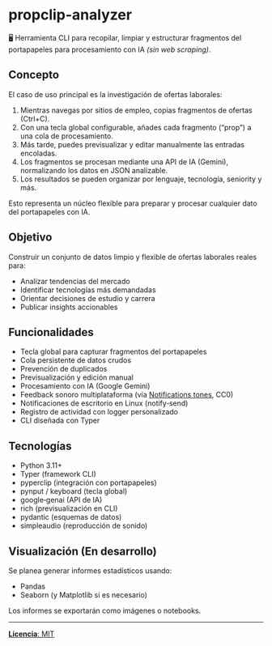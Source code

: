 # propclip-analyzer

🖥️ Herramienta CLI para recopilar, limpiar y estructurar fragmentos del portapapeles para procesamiento con IA _(sin web scraping)_.

## Concepto

El caso de uso principal es la investigación de ofertas laborales:

1. Mientras navegas por sitios de empleo, copias fragmentos de ofertas (Ctrl+C).
2. Con una tecla global configurable, añades cada fragmento (“prop”) a una cola de procesamiento.
3. Más tarde, puedes previsualizar y editar manualmente las entradas encoladas.
4. Los fragmentos se procesan mediante una API de IA (Gemini), normalizando los datos en JSON analizable.
5. Los resultados se pueden organizar por lenguaje, tecnología, seniority y más.

Esto representa un núcleo flexible para preparar y procesar cualquier dato del portapapeles con IA.

## Objetivo

Construir un conjunto de datos limpio y flexible de ofertas laborales reales para:

-   Analizar tendencias del mercado
-   Identificar tecnologías más demandadas
-   Orientar decisiones de estudio y carrera
-   Publicar insights accionables

## Funcionalidades

-   Tecla global para capturar fragmentos del portapapeles
-   Cola persistente de datos crudos
-   Prevención de duplicados
-   Previsualización y edición manual
-   Procesamiento con IA (Google Gemini)
-   Feedback sonoro multiplataforma (vía [Notifications tones](https://github.com/akx/Notifications), CC0)
-   Notificaciones de escritorio en Linux (notify‑send)
-   Registro de actividad con logger personalizado
-   CLI diseñada con Typer

## Tecnologías

-   Python 3.11+
-   Typer (framework CLI)
-   pyperclip (integración con portapapeles)
-   pynput / keyboard (tecla global)
-   google‑genai (API de IA)
-   rich (previsualización en CLI)
-   pydantic (esquemas de datos)
-   simpleaudio (reproducción de sonido)

## Visualización (En desarrollo)

Se planea generar informes estadísticos usando:

-   Pandas
-   Seaborn (y Matplotlib si es necesario)

Los informes se exportarán como imágenes o notebooks.

---

[**Licencia**: MIT](LICENSE)
